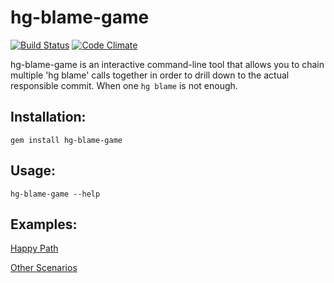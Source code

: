 # hg-blame-game

[![Build Status](https://travis-ci.org/charleseff/hg-blame-game.png)](https://travis-ci.org/charleseff/hg-blame-game)
[![Code Climate](https://codeclimate.com/badge.png)](https://codeclimate.com/github/charleseff/hg-blame-game)

hg-blame-game is an interactive command-line tool that allows you to chain multiple 'hg blame' calls together in order to drill down to the actual responsible commit.  When one `hg blame` is not enough.

## Installation:

    gem install hg-blame-game

## Usage:

    hg-blame-game --help

## Examples:

[Happy Path](https://github.com/charleseff/hg-blame-game/blob/master/features/happy_path.feature) 
    
[Other Scenarios](https://github.com/charleseff/hg-blame-game/blob/master/features/other_scenarios.feature)